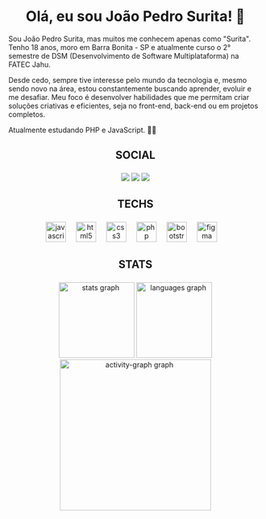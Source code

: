 <h1 align="center">Olá, eu sou João Pedro Surita! 🚀</h1>

<p>
 Sou João Pedro Surita, mas muitos me conhecem apenas como "Surita". Tenho 18 anos, moro em Barra Bonita - SP e atualmente curso o 2° semestre de DSM (Desenvolvimento de Software Multiplataforma) na FATEC Jahu.
 
 Desde cedo, sempre tive interesse pelo mundo da tecnologia e, mesmo sendo novo na área, estou constantemente buscando aprender, evoluir e me desafiar.
Meu foco é desenvolver habilidades que me permitam criar soluções criativas e eficientes, seja no front-end, back-end ou em projetos completos.

 Atualmente estudando PHP e JavaScript. 👨‍💻
</p>

###

<h2 align="center">SOCIAL</h2>

###

<div align="center">
 <a href="https://www.linkedin.com/in/joão-pedro-surita-38a60a351/" target="_blank"><img src="https://img.shields.io/badge/LinkedIn-0077B5?style=for-the-badge&logo=linkedin&logoColor=white" target="_blank" /></a>
     <a href="mailto:joaopedrosurita490@gmail.com" target="_blank"><img src="https://img.shields.io/badge/Gmail-D14836?style=for-the-badge&logo=gmail&logoColor=white" target="_blank" /></a>
     <a href="https://www.instagram.com/suritakkj/" target="_blank"><img src="https://img.shields.io/badge/Instagram-E4405F?style=for-the-badge&logo=instagram&logoColor=white" target="_blank" /></a>
</div>

###

<h2 align="center">TECHS</h2>

###

<div align="center">
  <img src="https://cdn.jsdelivr.net/gh/devicons/devicon/icons/javascript/javascript-original.svg" height="40" alt="javascript logo"  />
  <img width="12" />
  <img src="https://cdn.jsdelivr.net/gh/devicons/devicon/icons/html5/html5-original.svg" height="40" alt="html5 logo"  />
  <img width="12" />
  <img src="https://cdn.jsdelivr.net/gh/devicons/devicon/icons/css3/css3-original.svg" height="40" alt="css3 logo"  />
  <img width="12" />
  <img src="https://cdn.jsdelivr.net/gh/devicons/devicon@latest/icons/php/php-original.svg" height="40" alt="php logo"/>
  <img width="12" />
  <img src="https://cdn.jsdelivr.net/gh/devicons/devicon@latest/icons/bootstrap/bootstrap-original.svg" height="40" alt="bootstrap logo"/>
  <img width="12" />
  <img src="https://cdn.jsdelivr.net/gh/devicons/devicon@latest/icons/figma/figma-original.svg" height="40" alt="figma logo"/>
  <img width="12" />

</div>

###

<h2 align="center">STATS</h2>

###

<div align="center">
  <img src="https://github-readme-stats.vercel.app/api?username=JoaoSurita&hide_title=false&hide_rank=false&show_icons=true&include_all_commits=true&count_private=true&disable_animations=false&theme=github_dark&locale=en&hide_border=false&order=1" height="150" alt="stats graph"  />
  <img src="https://github-readme-stats.vercel.app/api/top-langs?username=JoaoSurita&locale=en&hide_title=false&layout=compact&card_width=320&langs_count=5&theme=github_dark&hide_border=false&order=2" height="150" alt="languages graph"  />
  <img src="https://github-readme-activity-graph.vercel.app/graph?username=JoaoSurita&radius=16&theme=github-dark&area=true&order=5" height="300" alt="activity-graph graph"  />
</div>

###
